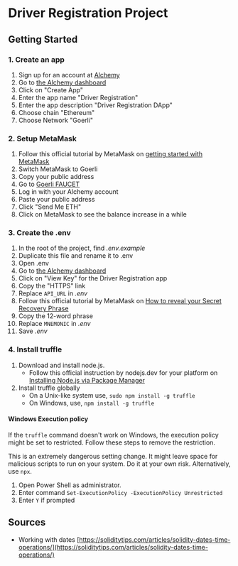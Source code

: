 # Driver Registration Project

## Getting Started

### 1. Create an app

1. Sign up for an account at [Alchemy](http://alchemy.com)
2. Go to [the Alchemy dashboard](http://dashboard.alchemy.com)
3. Click on "Create App"
4. Enter the app name "Driver Registration"
5. Enter the app description "Driver Registration DApp"
6. Choose chain "Ethereum"
7. Choose Network "Goerli"

### 2. Setup MetaMask

1. Follow this official tutorial by MetaMask on [getting started with MetaMask](https://metamask.zendesk.com/hc/en-us/articles/360015489531-Getting-started-with-MetaMask)
2. Switch MetaMask to Goerli
3. Copy your public address
4. Go to [Goerli FAUCET](https://goerlifaucet.com/)
5. Log in with your Alchemy account
6. Paste your public address
7. Click "Send Me ETH"
8. Click on MetaMask to see the balance increase in a while

### 3. Create the .env

1. In the root of the project, find _.env.example_
2. Duplicate this file and rename it to .env
3. Open .env
4. Go to [the Alchemy dashboard](http://dashboard.alchemy.com)
5. Click on "View Key" for the Driver Registration app
6. Copy the "HTTPS" link
7. Replace `API_URL` in _.env_
8. Follow this official tutorial by MetaMask on [How to reveal your Secret Recovery Phrase](https://metamask.zendesk.com/hc/en-us/articles/360015290032-How-to-reveal-your-Secret-Recovery-Phrase)
9. Copy the 12-word phrase
10. Replace `MNEMONIC` in _.env_
11. Save _.env_

### 4. Install truffle

1. Download and install node.js.
    - Follow this official instruction by nodejs.dev for your platform on [Installing Node.js via Package Manager](https://nodejs.dev/en/download/package-manager/)
2. Install truffle globally
    - On a Unix-like system use, `sudo npm install -g truffle`
    - On Windows, use, `npm install -g truffle`

#### Windows Execution policy

If the `truffle` command doesn't work on Windows, the execution policy might be set to restricted. Follow these steps to remove the restriction.

This is an extremely dangerous setting change. It might leave space for malicious scripts to run on your system. Do it at your own risk. Alternatively, use `npx`.

1. Open Power Shell as administrator.
2. Enter command `Set-ExecutionPolicy -ExecutionPolicy Unrestricted`
3. Enter `Y` if prompted

## Sources

- Working with dates [https://soliditytips.com/articles/solidity-dates-time-operations/](https://soliditytips.com/articles/solidity-dates-time-operations/)
